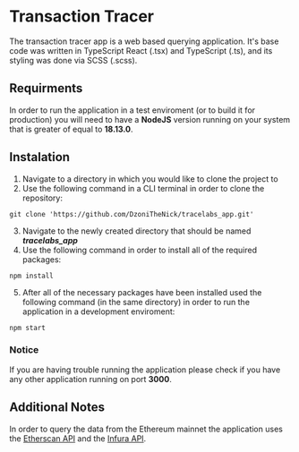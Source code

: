 # Transaction Tracer
The transaction tracer app is a web based querying application. It's base code was written in TypeScript React (.tsx) and TypeScript (.ts), and its styling was done via SCSS (.scss).

## Requirments
In order to run the application in a test enviroment (or to build it for production) you will need to have a **NodeJS** version running on your system that is greater of equal to **18.13.0**.

## Instalation
  1) Navigate to a directory in which you would like to clone the project to
  2) Use the following command in a CLI terminal in order to clone the repository:
  
    git clone 'https://github.com/DzoniTheNick/tracelabs_app.git'
         
  3) Navigate to the newly created directory that should be named ***tracelabs_app***
  4) Use the following command in order to install all of the required packages:
  
    npm install
    
  5) After all of the necessary packages have been installed used the following command (in the same directory) in order to run the application in a development enviroment:
  
    npm start
    
  ### Notice
  If you are having trouble running the application please check if you have any other application running on port **3000**.
  
## Additional Notes
In order to query the data from the Ethereum mainnet the application uses the [Etherscan API](https://docs.etherscan.io) and the [Infura API](https://docs.infura.io/infura/networks/ethereum). 
